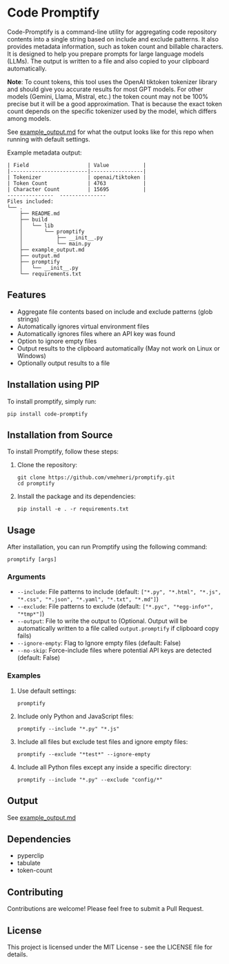 # Code Promptify

Code-Promptify is a command-line utility for aggregating code repository contents into a single string based on include and exclude patterns. It also provides metadata information, such as token count and billable characters. It is designed to help you prepare prompts for large language models (LLMs). The output is written to a file and also copied to your clipboard automatically.

**Note**: To count tokens, this tool uses the OpenAI tiktoken tokenizer library and should give you accurate results for most GPT models. For other models (Gemini, Llama, Mistral, etc.) the token count may not be 100% precise but it will be a good approximation. That is because the exact token count depends on the specific tokenizer used by the model, which differs among models. 

See [example_output.md](example_output.md) for what the output looks like for this repo when running with default settings.

Example metadata output:
```
| Field                   | Value           |
|-------------------------|-----------------|
| Tokenizer               | openai/tiktoken |
| Token Count             | 4763            |
| Character Count         | 15695           |
---------------  ---------------
Files included:
└── .
    ├── README.md
    ├── build
    │   └── lib
    │       └── promptify
    │           ├── __init__.py
    │           └── main.py
    ├── example_output.md
    ├── output.md
    ├── promptify
    │   └── __init__.py
    └── requirements.txt
```

## Features

- Aggregate file contents based on include and exclude patterns (glob strings)
- Automatically ignores virtual environment files
- Automatically ignores files where an API key was found 
- Option to ignore empty files 
- Output results to the clipboard automatically (May not work on Linux or Windows)
- Optionally output results to a file

## Installation using PIP
To install promptify, simply run:

```
pip install code-promptify
```

## Installation from Source 

To install Promptify, follow these steps:

1. Clone the repository:
   ```
   git clone https://github.com/vmehmeri/promptify.git
   cd promptify
   ```

2. Install the package and its dependencies:
   ```
   pip install -e . -r requirements.txt
   ```


## Usage

After installation, you can run Promptify using the following command:

```
promptify [args]
```


### Arguments
- `--include`: File patterns to include (default: `["*.py", "*.html", "*.js", "*.css", "*.json", "*.yaml", "*.txt", "*.md"]`)
- `--exclude`: File patterns to exclude (default: `["*.pyc", "*egg-info*", "*tmp*"]`)
- `--output`: File to write the output to (Optional. Output will be automatically written to a file called `output.promptify` if clipboard copy fails)
- `--ignore-empty`: Flag to Ignore empty files (default: False)
- `--no-skip`: Force-include files where potential API keys are detected (default: False)

### Examples

1. Use default settings:
   ```
   promptify
   ```

2. Include only Python and JavaScript files:
   ```
   promptify --include "*.py" "*.js"
   ```

3. Include all files but exclude test files and ignore empty files:
   ```
   promptify --exclude "*test*" --ignore-empty
   ```

4. Include all Python files except any inside a specific directory:
   ```
   promptify --include "*.py" --exclude "config/*" 
   ```



## Output
See [example_output.md](example_output.md)

## Dependencies

- pyperclip
- tabulate
- token-count

## Contributing

Contributions are welcome! Please feel free to submit a Pull Request.

## License

This project is licensed under the MIT License - see the LICENSE file for details.

